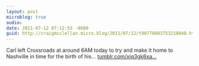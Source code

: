 ```yaml
---
layout: post
microblog: true
audio: 
date: 2011-07-12 07:12:53 -0600
guid: http://craigmcclellan.micro.blog/2011/07/12/t90770603753218048.html
---
```

Carl left Crossroads at around 6AM today to try and make it home to Nashville in time for the birth of his... [tumblr.com/xiq3gk6xa...](http://tumblr.com/xiq3gk6xaz)
